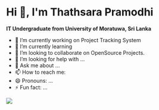 <h1> Hi 👋, I'm Thathsara Pramodhi </h1>
<b> IT Undergraduate from University of Moratuwa, Sri Lanka </b>



- 🔭 I’m currently working on Project Tracking System
- 🌱 I’m currently learning 
- 👯 I’m looking to collaborate on OpenSource Projects.
- 🤔 I’m looking for help with ...
- 💬 Ask me about ...
- 📫 How to reach me: 
- 😄 Pronouns: ...
- ⚡ Fun fact: ...

 <img src = "https://github-readme-stats.vercel.app/api?username=ThathsaraPramodhi96&&show_icons=true&title_color=ffffff&icon_color=bb2acf&text_color=daf7dc&bg_color=151515"/>
